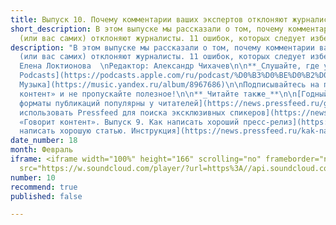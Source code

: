 ```yaml
---
title: Выпуск 10. Почему комментарии ваших экспертов отклоняют журналисты
short_description: В этом выпуске мы рассказали о том, почему комментарии ваших экспертов
  (или вас самих) отклоняют журналисты. 11 ошибок, которых следует избегать.
description: "В этом выпуске мы рассказали о том, почему комментарии ваших экспертов
  (или вас самих) отклоняют журналисты. 11 ошибок, которых следует избегать.\n\nВедущая:
  Елена Локтионова  \nРедактор: Александр Чихачев\n\n**_Слушайте, где удобно:_**\n\n[SoundCloud](https://soundcloud.com/pressfeed)\n\n[Apple
  Podcasts](https://podcasts.apple.com/ru/podcast/%D0%B3%D0%BE%D0%B2%D0%BE%D1%80%D0%B8%D1%82-%D0%BA%D0%BE%D0%BD%D1%82%D0%B5%D0%BD%D1%82/id1482575931)\n\n[ВКонтакте](https://vk.com/podcasts-92086117)\n\n[Яндекс
  Музыка](https://music.yandex.ru/album/8967686)\n\nПодписывайтесь на подкаст «Говорит
  контент» и не пропускайте полезное!\n\n**_Читайте также_**\n\n[Годный контент. Какие
  форматы публикаций популярны у читателей](https://news.pressfeed.ru/godnyj-kontent-kakie-formaty-publikacij-populyarny-u-chitatelej/)\n\n[Как
  использовать Pressfeed для поиска эксклюзивных спикеров](https://news.pressfeed.ru/kak-ispolzovat-pressfeed-dlya-poiska-eksklyuzivnyx-spikerov/)\n\n[Подкаст
  «Говорит контент». Выпуск 9. Как написать хороший пресс-релиз](https://news.pressfeed.ru/podkast-govorit-kontent-vypusk-9-kak-napisat-xoroshij-press-reliz/)\n\n[Как
  написать хорошую статью. Инструкция](https://news.pressfeed.ru/kak-napisat-xoroshuyu-statyu-instrukciya/)"
date_number: 18
month: Февраль
iframe: <iframe width="100%" height="166" scrolling="no" frameborder="no" allow="autoplay"
  src="https://w.soundcloud.com/player/?url=https%3A//api.soundcloud.com/tracks/762597223&color=%23ff5500&auto_play=false&hide_related=false&show_comments=true&show_user=true&show_reposts=false&show_teaser=true"></iframe>
number: 10
recommend: true
published: false

---
```

